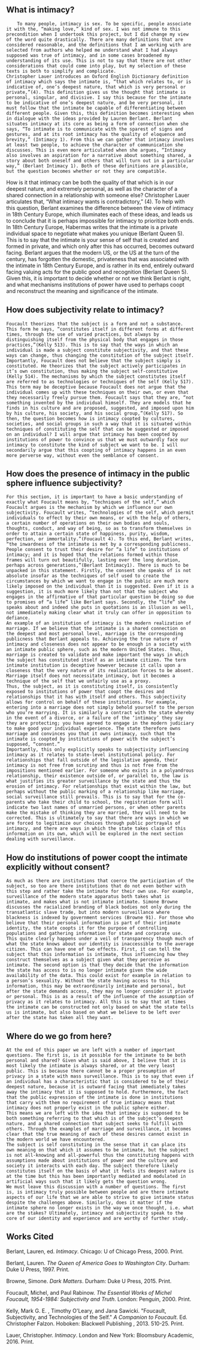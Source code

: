 ## What is intimacy?
	
        To many people, intimacy is sex. To be specific, people associate it with the, “making love,” kind of sex. I was not immune to this precondition when I undertook this project, but I did change my view of the word quite drastically. There are many definitions that are considered reasonable, and the definitions that I am working with are selected from authors who helped me understand what I had always supposed was true of intimacy, and in some cases broadened my understanding of its use. This is not to say that there are not other considerations that could come into play, but my selection of these texts is both to simplify and complicate.
	Christopher Lauer introduces an Oxford English Dictionary definition of intimacy which says the intimate is, “that which relates to, or is indicative of, one’s deepest nature, that which is very personal or private,”(4). This definition gives us the thought that intimate is personal, singular, and divisive. I say this because for the intimate to be indicative of one’s deepest nature, and be very personal, it must follow that the intimate be capable of differentiating between different people. Given this, this definition becomes interesting when in dialogue with the ideas provided by Lauren Berlant. Berlant situates intimacy at its core as being a form of connection when she says, “To intimate is to communicate with the sparest of signs and gestures, and at its root intimacy has the quality of eloquence and brevity,” (Intimacy 1). From this we can gather that intimacy involves at least two people, to achieve the character of communication she discusses. This is even more articulated when she argues, “Intimacy also involves an aspiration for a narrative about something shared, a story about both oneself and others that will turn out in a particular way,” (Berlant Intimacy 1). Both of these definitions are plausible, but the question becomes whether or not they are compatible. 
How is it that intimacy can be both the quality of that which is in our deepest nature, and extremely personal, as well as the character of a shared connection in a relationship with someone else? Christopher Lauer articulates that, “What intimacy wants is contradictory,” (4). To help with this question, Berlant examines the difference between the view of intimacy in 18th Century Europe, which illuminates each of these ideas, and leads us to conclude that it is perhaps impossible for intimacy to prioritize both ends. In 18th Century Europe, Habermas writes that the intimate is a private individual space to negotiate what makes you unique (Berlant Queen 5). This is to say that the intimate is your sense of self that is created and formed in private, and which only after this has occurred, becomes outward facing. Berlant argues that the modern US, or the US at the turn of the century, has forgotten the domestic, privateness that was associated with the intimate in 18th Century Europe, and is rather in its end, entirely outward facing valuing acts for the public good and recognition (Berlant Queen 5). Given this, it is important to decide whether or not we think Berlant is right, and what mechanisms institutions of power have used to perhaps coopt and reconstruct the meaning and significance of the intimate.
 
## How does subjectivity relate to intimacy?

	Foucault theorizes that the subject is a form and not a substance. This form he says, “constitutes itself in different forms at different times, through the use of varied practices, but always by distinguishing itself from the physical body that engages in those practices,”(Kelly 513). This is to say that the ways in which an individual is made a subject constitute subjectivity, and that these ways can change, thus changing the constitution of the subject itself. Importantly, Foucault does not believe that the subject simply is constituted. He theorizes that the subject actively participates in it’s own constitution, thus making the subject self-constitutive (Kelly 514). The mechanisms by which the subject constitutes itself are referred to as technologies or techniques of the self (Kelly 517). This term may be deceptive because Foucault does not argue that the individual comes up with these techniques on their own, or even that they necessarily freely pursue them. Foucault says that they are, “not something invented by the individual himself. They are models that he finds in his culture and are proposed, suggested, and imposed upon him by his culture, his society, and his social group,”(Kelly 517). So then, the question becomes how is intimacy coopted by cultures, societies, and social groups in such a way that it is situated within techniques of constituting the self that can be suggested or imposed on an individual? I will argue that intimacy has been coopted by institutions of power to convince us that we must outwardly face our intimacy to constitute the kind of subject we want to be. I will secondarily argue that this coopting of intimacy happens in an even more perverse way, without even the semblance of consent. 

## How does the presence of intimacy in the public sphere influence subjectivity?

	For this section, it is important to have a basic understanding of exactly what Foucault means by, “techniques of the self,” which Foucault argues is the mechanism by which we influence our own subjectivity. Foucault writes, “technologies of the self, which permit individuals to effect by their own means, or with the help of others, a certain number of operations on their own bodies and souls, thoughts, conduct, and way of being, so as to transform themselves in order to attain a certain state of happiness, purity, wisdom, perfection, or immortality.”(Foucault 4). To this end, Berlant writes, “the inwardness of the intimate is met by a corresponding publicness. People consent to trust their desire for “a life” to institutions of intimacy; and it is hoped that the relations formed within those frames will turn out beautifully, lasting over the long duration, perhaps across generations,”(Berlant Intimacy1). There is much to be unpacked in this statement. Firstly, the consent she speaks of is not absolute insofar as the techniques of self used to create the circumstances by which we want to engage in the public are much more likely imposed on the individual than it is suggested. Even if it is a suggestion, it is much more likely than not that the subject who engages in the affirmative of that particular question be doing so due to promises of “a life” like Berlant says. Secondly, the “life” she speaks about and indeed she puts in quotations is an illusion as well, not immediately making clear what it truly can offer in opposition to defiance. 
	An example of an institution of intimacy is the modern realization of marriage. If we believe that the intimate is a shared connection on the deepest and most personal level, marriage is the corresponding publicness that Berlant appeals to. Achieving the true nature of intimacy and closeness does not appear to be enough in a society with an intimate public sphere, such as the modern United States. Thus, marriage is created to validate and make important the ways in which the subject has constituted itself as an intimate citizen. The term intimate institution is deceptive however because it calls upon a closeness that the very nature of its realization forces to be absent. Marriage itself does not necessitate intimacy, but it becomes a technique of the self that we unfairly use as a proxy. 
	Thus, the subject, as it is constituting itself, is consistently exposed to institutions of power that coopt the desires and relationships that it has with itself and others. This subjectivity allows for control on behalf of these institutions. For example, entering into a marriage does not simply behold yourself to the person who you’re marrying. It is similarly a contract with the state whereby in the event of a divorce, or a failure of the ‘intimacy’ they say they are protecting; you have agreed to engage in the modern judiciary to make good your individual experience. The state therefore owns marriage and convinces you that it owns intimacy, such that the intimate is coopted by institutions of power with the subject’s supposed, “consent.”
	Importantly, this only explicitly speaks to subjectivity influencing intimacy as it relates to state-level institutional policy. For relationships that fall outside of the legislative agenda, their intimacy is not free from scrutiny and thus is not free from the impositions mentioned earlier. For someone who exists in a polyandrous relationship, their existence outside of, or parallel to, the law is what justifies its greater surveillance by the state and thus the erosion of intimacy. For relationships that exist within the law, but perhaps without the public marking of a relationship like marriage, social surveillance still prevails. This is to say that for the co-parents who take their child to school, the registration form will indicate two last names of unmarried persons, or when other parents make the mistake of thinking they are married, they will need to be corrected. This is ultimately to say that there are ways in which we are forced to legitimize our choices through public portrayals of intimacy, and there are ways in which the state takes claim of this information on its own, which will be explored in the next section dealing with surveillance.

## How do institutions of power coopt the intimate explicitly without consent?

	As much as there are institutions that coerce the participation of the subject, so too are there institutions that do not even bother with this step and rather take the intimate for their own use. For example, surveillance of the modern state apparatus both takes what is intimate, and makes what is not intimate intimate. Simone Browne discusses the racialized branding of black bodies not only during the transatlantic slave trade, but into modern surveillance where blackness is indexed by government services (Browne 91). For those who believe that their personal information is part of their intimate identity, the state coopts it for the purpose of controlling populations and gathering information for state and corporate use. This quite clearly happens under a veil of transparency though much of what the state knows about our identity is inaccessible to the average citizen. This can have one of two effects. First, it can tell the subject that this information is intimate, thus influencing how they construct themselves as a subject given what they perceive as intimate. The second option is that they decide that the information the state has access to is no longer intimate given the wide availability of the data. This could exist for example in relation to a person’s sexuality. Without the state having access to this information, this may be extraordinarily intimate and personal, but after the state demands access, they may no longer consider it private or personal. This is as a result of the influence of the assumption of privacy as it relates to intimacy. All this is to say that at times the intimate can be constructed not only based on what the state tells us is intimate, but also based on what we believe to be left over after the state has taken all they want.

## Where do we go from here?
	
	At the end of this paper we are left with a number of important questions. The first is, is it possible for the intimate to be both personal and shared? Given what is said above, I believe that it is most likely the intimate is always shared, or at the very least public. This is because there cannot be a proper presumption of privacy in a state with mass surveillance. This is to say that even if an individual has a characteristic that is considered to be of their deepest nature, because it is outward facing that immediately takes away the intimacy that it is supposed to hold. Furthermore, the fact that the public expression of the intimate is done in institutions that carry with them no requirement of true intimacy means that intimacy does not properly exist in the public sphere either.
	This means we are left with the idea that intimacy is supposed to be both something referring to that which is of the subject’s deepest nature, and a shared connection that subject seeks to fulfill with others. Through the examples of marriage and surveillance, it becomes clear that the true meaning of each of these desires cannot exist in the modern world we have encountered. 
	The subject is self constituting in the sense that it can place its own meaning on that which it assumes to be intimate, but the subject is not all-knowing and all-powerful thus the constituting happens with assumptions made about institutions of power and the culture and society it interacts with each day. The subject therefore likely constitutes itself on the basis of what it feels its deepest nature is at the time but this has been importantly mediated and modulated in artificial ways such that it likely gets the question wrong.
	We must leave this discussion with a number of questions. The first is, is intimacy truly possible between people and are there intimate aspects of our life that we are able to strive to give intimate status despite the challenges above. Similarly, does it matter if the intimate sphere no longer exists in the way we once thought, i.e. what are the stakes? Ultimately, intimacy and subjectivity speak to the core of our identity and experience and are worthy of further study.

## Works Cited
Berlant, Lauren, ed. _Intimacy_. Chicago: U of Chicago Press, 2000. Print.

Berlant, Lauren. _The Queen of America Goes to Washington City_. Durham: Duke U Press, 1997. Print.

Browne, Simone. _Dark Matters_. Durham: Duke U Press, 2015. Print.

Foucault, Michel, and Paul Rabinow. _The Essential Works of Michel Foucault, 1954-1984: Subjectivity and Truth_. 
        London: Penguin, 2000. Print.

Kelly, Mark G. E. , Timothy O'Leary, and Jana Sawicki. "Foucault, Subjectivity, and Technologies of the Self." _A Companion_
       _to Foucault_. Ed. Christopher Falzon. Hoboken: Blackwell Publishing , 2013. 510-25. Print.

Lauer, Christopher. _Intimacy_. London and New York: Bloomsbury Academic, 2016. Print.
